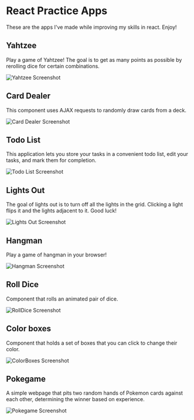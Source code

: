 # React Practice Apps

These are the apps I've made while improving my skills in react. Enjoy!

## Yahtzee

Play a game of Yahtzee! The goal is to get as many points as possible by rerolling dice for certain combinations.

![Yahtzee Screenshot](./images/Yahtzee.gif)

## Card Dealer

This component uses AJAX requests to randomly draw cards from a deck.

![Card Dealer Screenshot](./images/card-deck.gif)

## Todo List

This application lets you store your tasks in a convenient todo list, edit your tasks, and mark them for completion.

![Todo List Screenshot](./images/todo-list.gif)

## Lights Out

The goal of lights out is to turn off all the lights in the grid. Clicking a light flips it and the lights adjacent to it. Good luck!

![Lights Out Screenshot](./images/lights-out.gif)

## Hangman

Play a game of hangman in your browser!

![Hangman Screenshot](./images/hangman.gif)

## Roll Dice

Component that rolls an animated pair of dice.

![RollDice Screenshot](./images/DiceRoll.gif)

## Color boxes

Component that holds a set of boxes that you can click to change their color.

![ColorBoxes Screenshot](./images/ColorBoxes.gif)

## Pokegame

A simple webpage that pits two random hands of Pokemon cards against each other, determining the winner based on experience.

![Pokegame Screenshot](./images/pokegame.png)

